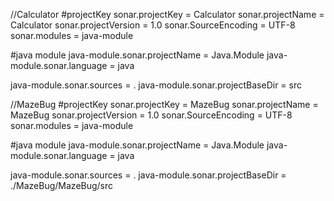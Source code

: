 //Calculator
#projectKey
sonar.projectKey = Calculator
sonar.projectName = Calculator
sonar.projectVersion = 1.0
sonar.SourceEncoding = UTF-8
sonar.modules = java-module

#java module
java-module.sonar.projectName = Java.Module
java-module.sonar.language = java 

java-module.sonar.sources = .
java-module.sonar.projectBaseDir = src

//MazeBug
#projectKey
sonar.projectKey = MazeBug
sonar.projectName = MazeBug
sonar.projectVersion = 1.0
sonar.SourceEncoding = UTF-8
sonar.modules = java-module

#java module
java-module.sonar.projectName = Java.Module
java-module.sonar.language = java 

java-module.sonar.sources = .
java-module.sonar.projectBaseDir = ./MazeBug/MazeBug/src